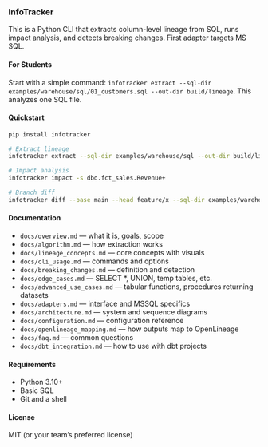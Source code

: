### InfoTracker

This is a Python CLI that extracts column-level lineage from SQL, runs impact analysis, and detects breaking changes. First adapter targets MS SQL.

#### For Students
Start with a simple command: `infotracker extract --sql-dir examples/warehouse/sql/01_customers.sql --out-dir build/lineage`. This analyzes one SQL file.

#### Quickstart
```bash
pip install infotracker

# Extract lineage
infotracker extract --sql-dir examples/warehouse/sql --out-dir build/lineage

# Impact analysis
infotracker impact -s dbo.fct_sales.Revenue+

# Branch diff
infotracker diff --base main --head feature/x --sql-dir examples/warehouse/sql
```

#### Documentation
- `docs/overview.md` — what it is, goals, scope
- `docs/algorithm.md` — how extraction works
- `docs/lineage_concepts.md` — core concepts with visuals
- `docs/cli_usage.md` — commands and options
- `docs/breaking_changes.md` — definition and detection
- `docs/edge_cases.md` — SELECT *, UNION, temp tables, etc.
- `docs/advanced_use_cases.md` — tabular functions, procedures returning datasets
- `docs/adapters.md` — interface and MSSQL specifics
- `docs/architecture.md` — system and sequence diagrams
- `docs/configuration.md` — configuration reference
- `docs/openlineage_mapping.md` — how outputs map to OpenLineage
- `docs/faq.md` — common questions
- `docs/dbt_integration.md` — how to use with dbt projects

#### Requirements
- Python 3.10+
- Basic SQL
- Git and a shell

#### License
MIT (or your team’s preferred license) 